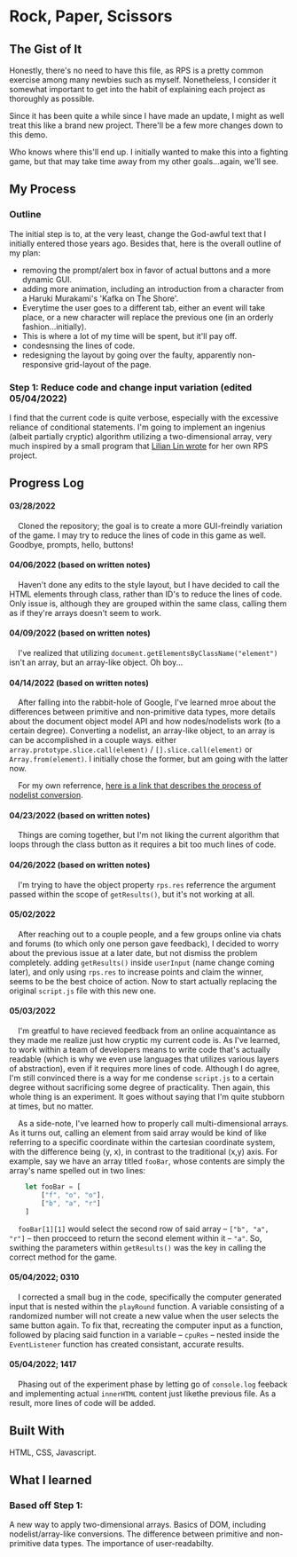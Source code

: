 # Rock, Paper, Scissors

## The Gist of It
Honestly, there's no need to have this file, as RPS is a pretty common exercise
among many newbies such as myself. Nonetheless, I consider it somewhat important
to get into the habit of explaining each project as thoroughly as possible. 

Since it has been quite a while since I have made an update, I might as well treat this
like a brand new project. There'll be a few more changes down to this demo.

Who knows where this'll end up. I initially wanted to make this into a fighting game,
but that may take time away from my other goals...again, we'll see.

## My Process

### Outline
The initial step is to, at the very least, change the God-awful text that I initially entered those years ago.
Besides that, here is the overall outline of my plan:
- removing the prompt/alert box in favor of actual buttons and a more dynamic GUI.
- adding more animation, including an introduction from a character from a Haruki Murakami's 'Kafka on The Shore'.
 - Everytime the user goes to a different tab, either an event will take place, or a new character will replace the previous one (in an orderly fashion...initially).
 - This is where a lot of my time will be spent, but it'll pay off.
- condesnsing the lines of code.
- redesigning the layout by going over the faulty, apparently non-responsive grid-layout of the page.

### Step 1: Reduce code and change input variation (edited 05/04/2022)
I find that the current code is quite verbose, especially with the excessive reliance of conditional statements.
I'm going to implement an ingenius (albeit partially cryptic) algorithm utilizing a two-dimensional array, very much inspired by a small program that [Lilian Lin wrote](https://medium.com/@linlinghao/write-a-rock-paper-scissors-game-without-if-else-in-javascript-f7e4951de220) for her own RPS project.

## Progress Log

#### 03/28/2022
&nbsp;&nbsp;&nbsp;&nbsp;Cloned the repository; the goal is to create a more GUI-freindly variation of the game.
I may try to reduce the lines of code in this game as well. Goodbye, prompts, hello, buttons! 

#### 04/06/2022 (based on written notes)
&nbsp;&nbsp;&nbsp;&nbsp;Haven't done any edits to the style layout, but I have decided to call the HTML elements through
class, rather than ID's to reduce the lines of code. Only issue is, although they are grouped within
the same class, calling them as if they're arrays doesn't seem to work.

#### 04/09/2022 (based on written notes)
&nbsp;&nbsp;&nbsp;&nbsp;I've realized that utilizing ``document.getElementsByClassName("element")`` isn't an array, but an
array-like object. Oh boy...

#### 04/14/2022 (based on written notes)
&nbsp;&nbsp;&nbsp;&nbsp;After falling into the rabbit-hole of Google, I've learned mroe about the differences between primitive and non-primitive data types, more details about the document object model API and how nodes/nodelists work (to a certain degree). Converting a nodelist, an array-like object, to an array is can be accomplished in a couple ways. either ``array.prototype.slice.call(element)`` / ``[].slice.call(element)`` or ``Array.from(element)``. I initially chose the former, but am going with the latter now. 

&nbsp;&nbsp;&nbsp;&nbsp;For my own referrence, [here is a link that describes the process of nodelist conversion](https://shifteleven.com/articles/2007/06/28/array-like-objects-in-javascript/).

#### 04/23/2022 (based on written notes)
&nbsp;&nbsp;&nbsp;&nbsp;Things are coming together, but I'm not liking the current algorithm that loops through the class button as it requires a bit too much lines of code.

#### 04/26/2022 (based on written notes)
&nbsp;&nbsp;&nbsp;&nbsp;I'm trying to have the object property ``rps.res`` referrence the argument passed within the scope of ``getResults()``, but it's not working at all. 

#### 05/02/2022
&nbsp;&nbsp;&nbsp;&nbsp;After reaching out to a couple people, and a few groups online via chats and forums (to which only one person gave feedback), I decided to worry about the previous issue at a later date, but not dismiss the problem completely. adding ``getResults()`` inside ``userInput`` (name change coming later), and only using ``rps.res`` to increase points and claim the winner, seems to be the best choice of action. Now to start actually replacing the original ``script.js`` file with this new one.

#### 05/03/2022
&nbsp;&nbsp;&nbsp;&nbsp;I'm greatful to have recieved feedback from an online acquaintance as they made me realize just how cryptic my current code is. As I've learned, to work within a team of developers means to write code that's actually readable (which is why we even use languages that utilizes various layers of abstraction), even if it requires more lines of code. Although I do agree, I'm still convinced there is a way for me condense ``script.js`` to a certain degree without sacrificing some degree of practicality. Then again, this whole thing is an experiment. It goes without saying that I'm quite stubborn at times, but no matter.

&nbsp;&nbsp;&nbsp;&nbsp;As a side-note, I've learned how to properly call multi-dimensional arrays. As it turns out, calling an element from said array
would be kind of like referring to a specific coordinate within the cartesian coordinate system, with the difference being (y, x), in contrast to the traditional (x,y) axis. For example, say we have an array titled ``fooBar``, whose contents are simply the array's name spelled out in two lines: 

```javascript
    let fooBar = [
        ["f", "o", "o"],
        ["b", "a", "r"]
    ]
```

&nbsp;&nbsp;&nbsp;&nbsp;``fooBar[1][1]`` would select the second row of said array – ``["b", "a", "r"]`` –  then procceed to return the second element within it –  ``"a"``. So, swithing the parameters within ``getResults()`` was the key in calling the correct method for the game. 

#### 05/04/2022; 0310
&nbsp;&nbsp;&nbsp;&nbsp;I corrected a small bug in the code, specifically the computer generated input that is nested within the ``playRound`` function. A variable consisting of a randomized number will not create a new value when the user selects the same button again. To fix that, recreating the computer input as a function, followed by placing said function in a variable – ``cpuRes`` – nested inside the ``EventListener`` function has created consistant, accurate results.
#### 05/04/2022; 1417
&nbsp;&nbsp;&nbsp;&nbsp;Phasing out of the experiment phase by letting go of ``console.log`` feeback and implementing actual ``innerHTML`` content just likethe previous file. As a result, more lines of code will be added.

## Built With
HTML, CSS, Javascript.

## What I learned

### Based off Step 1:
A new way to apply two-dimensional arrays. Basics of DOM, including nodelist/array-like conversions. The difference between primitive and non-primitive data types. The importance of user-readabilty. 